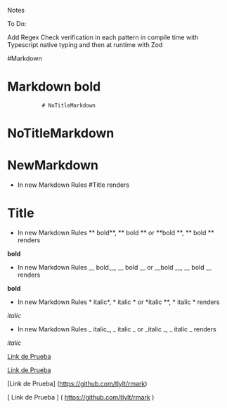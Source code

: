 Notes

To Do:

Add Regex Check verification in each pattern in compile time with Typescript native typing and then at runtime with Zod

#Markdown

#     Markdown **bold**                                                                                                            

               # NoTitleMarkdown

  # NoTitleMarkdown

#         NewMarkdown

+ In new Markdown Rules #Title renders

# Title

+ In new Markdown Rules ** bold**, ** bold ** or **bold **, **    bold   ** renders

**bold**

+ In new Markdown Rules __ bold__, __ bold __ or __bold __, __    bold   __ renders

__bold__

+ In new Markdown Rules * italic*, * italic * or *italic **, *    italic   * renders

*italic*

+ In new Markdown Rules _ italic_, _ italic _ or _italic _, _    italic   _ renders

_italic_

[Link de Prueba](https://github.com/tlylt/rmark)

[ Link de Prueba ]( https://github.com/tlylt/rmark )

[Link de Prueba] (https://github.com/tlylt/rmark)

[  Link de Prueba  ] ( https://github.com/tlylt/rmark )

